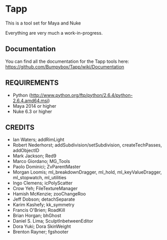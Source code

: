 # Tapp

This is a tool set for Maya and Nuke

Everything are very much a work-in-progress.

## Documentation

You can find all the documentation for the Tapp tools here: https://github.com/Bumpybox/Tapp/wiki/Documentation

## REQUIREMENTS

- Python (http://www.python.org/ftp/python/2.6.4/python-2.6.4.amd64.msi)
- Maya 2014 or higher
- Nuke 6.3 or higher

## CREDITS

- Ian Waters; addRimLight
- Robert Nederhorst; addSubdivision/setSubdivision, createTechPasses, addObjectID
- Mark Jackson; Red9
- Marco Giordano; MG_Tools
- Paolo Dominici; ZvParentMaster
- Morgan Loomis; ml_breakdownDragger, ml_hold, ml_keyValueDragger, ml_stopwatch, ml_utilities
- Ingo Clemens; icPolyScatter
- Crow Yeh; FileTextureManager
- Hamish McKenzie; zooChangeRoo
- Jeff Dobson; detachSeparate
- Karim Kashefy; kk_symmetry
- Francis O'Brien; RoadKill
- Brian Horgan; bhGhost
- Daniel S. Lima; SculptInbetweenEditor
- Dora Yuki; Dora SkinWeight
- Brenton Rayner; fgshooter
